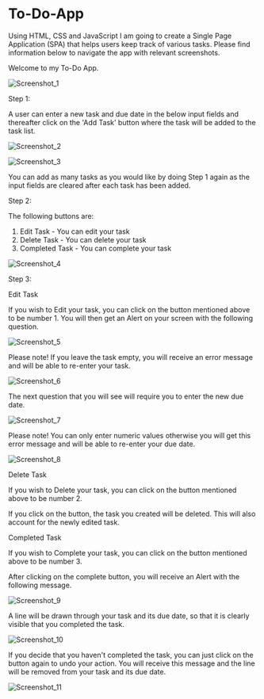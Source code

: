 # To-Do-App
Using  HTML, CSS and JavaScript I am going to create a Single Page Application (SPA) that helps users keep track of various tasks.
Please find information below to navigate the app with relevant screenshots.

Welcome to my To-Do App.

![Screenshot_1](https://user-images.githubusercontent.com/115072704/228791793-b9f6bdc3-3540-45e1-8fe8-1be331f261e9.png)


Step 1:

A user can enter a new task and due date in the below input fields and thereafter click on the 'Add Task' button where the task will be added to the task list.

![Screenshot_2](https://user-images.githubusercontent.com/115072704/228794120-d9497afd-8310-479f-8720-aad81500a522.png)

![Screenshot_3](https://user-images.githubusercontent.com/115072704/228794440-66618aa1-7523-46b2-909b-32333b112fb9.png)

You can add as many tasks as you would like by doing Step 1 again as the input fields are cleared after each task has been added.


Step 2:

The following buttons are: 
1) Edit Task - You can edit your task
2) Delete Task  - You can delete your task
3) Completed Task  - You can complete your task

![Screenshot_4](https://user-images.githubusercontent.com/115072704/228795643-eb2eabce-7ebc-4181-b442-e617f5a2e4a1.png)


Step 3: 


Edit Task

If you wish to Edit your task, you can click on the button mentioned above to be number 1.
You will then get an Alert on your screen with the following question.

![Screenshot_5](https://user-images.githubusercontent.com/115072704/228797750-df45cbe3-d57b-4cb0-a10f-0321424d4ccc.png)

Please note! If you leave the task empty, you will receive an error message and will be able to re-enter your task.

![Screenshot_6](https://user-images.githubusercontent.com/115072704/228797960-f486c200-4ea9-485a-938d-9e577b32e0eb.png)

The next question that you will see will require you to enter the new due date.

![Screenshot_7](https://user-images.githubusercontent.com/115072704/228798597-df6bc896-0a7e-4f3a-af8d-5903414bf5e2.png)

Please note! You can only enter numeric values otherwise you will get this error message and will be able to re-enter your due date.

![Screenshot_8](https://user-images.githubusercontent.com/115072704/228798924-4cde7bfa-7406-4043-afde-859ab0d4bf45.png)




Delete Task



If you wish to Delete your task, you can click on the button mentioned above to be number 2.

If you click on the button, the task you created will be deleted. This will also account for the newly edited task.




Completed Task



If you wish to Complete your task, you can click on the button mentioned above to be number 3.

After clicking on the complete button, you will receive an Alert with the following message.

![Screenshot_9](https://user-images.githubusercontent.com/115072704/228800460-b69f8aac-2139-4c44-9256-fa9150b75cce.png)

A line will be drawn through your task and its due date, so that it is clearly visible that you completed the task.

![Screenshot_10](https://user-images.githubusercontent.com/115072704/228800936-e65e848b-cc70-41e6-a970-86f100ca1fe0.png)


If you decide that you haven't completed the task, you can just click on the button again to undo your action. You will receive this message and the line will be removed from your task and its due date.

![Screenshot_11](https://user-images.githubusercontent.com/115072704/228801128-f3dc956b-efab-411f-8708-1cd416dd5bb7.png)

